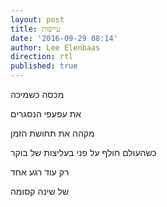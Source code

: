 ```yaml
---
layout: post
title: עייפות
date: '2016-09-29 08:14'
author: Lee Elenbaas
direction: rtl
published: true
---
```


מכסה כשמיכה

את עפעפי הנסגרים

מקהה את תחושת הזמן

כשהעולם חולף על פני בעליצות של בוקר

רק עוד רגע אחד

של שינה קסומה
